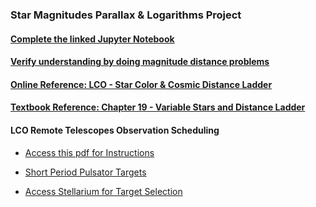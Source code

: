 ### Star Magnitudes Parallax & Logarithms Project


#### [Complete the linked Jupyter Notebook](https://bushastrolab.com/hub/user-redirect/git-pull?repo=https%3A%2F%2Fgithub.com%2Fchandrunarayan%2Fastronomy&branch=gh-pages&urlpath=lab%2Ftree%2Fastronomy%2Fprojects%2F6_star_magnitudes%2Fstar_plx_lum_mag.ipynb?reset)

#### [Verify understanding by doing magnitude distance problems](https://bushastrolab.com/hub/user-redirect/git-pull?repo=https%3A%2F%2Fgithub.com%2Fchandrunarayan%2Fastronomy&branch=gh-pages&urlpath=lab%2Ftree%2Fastronomy%2Fprojects%2F6_star_magnitudes%2Fmag_dist_calc.ipynb?reset)

#### [Online Reference: LCO - Star Color & Cosmic Distance Ladder](https://lco.global/spacebook/distance/)
#### [Textbook Reference: Chapter 19 - Variable Stars and Distance Ladder](https://openstax.org/books/astronomy/pages/19-thinking-ahead)


#### LCO Remote Telescopes Observation Scheduling

* [Access this pdf for Instructions](lco_remote_telescopes.pdf)

* [Short Period Pulsator Targets](https://targettool.aavso.org/?spv=on&settype=true)

* [Access Stellarium for Target Selection](https://stellarium-web.org/)
